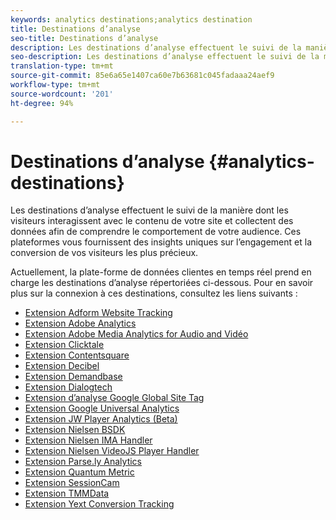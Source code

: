 ```yaml
---
keywords: analytics destinations;analytics destination
title: Destinations d’analyse
seo-title: Destinations d’analyse
description: Les destinations d’analyse effectuent le suivi de la manière dont les visiteurs interagissent avec le contenu de votre site et collectent des données afin de comprendre le comportement de votre audience. Ces plateformes vous fournissent des insights uniques sur l’engagement et la conversion de vos visiteurs les plus précieux.
seo-description: Les destinations d’analyse effectuent le suivi de la manière dont les visiteurs interagissent avec le contenu de votre site et collectent des données afin de comprendre le comportement de votre audience. Ces plateformes vous fournissent des insights uniques sur l’engagement et la conversion de vos visiteurs les plus précieux.
translation-type: tm+mt
source-git-commit: 85e6a65e1407ca60e7b63681c045fadaaa24aef9
workflow-type: tm+mt
source-wordcount: '201'
ht-degree: 94%

---
```



# Destinations d’analyse {#analytics-destinations}

Les destinations d’analyse effectuent le suivi de la manière dont les visiteurs interagissent avec le contenu de votre site et collectent des données afin de comprendre le comportement de votre audience. Ces plateformes vous fournissent des insights uniques sur l’engagement et la conversion de vos visiteurs les plus précieux.

Actuellement, la plate-forme de données clientes en temps réel prend en charge les destinations d’analyse répertoriées ci-dessous. Pour en savoir plus sur la connexion à ces destinations, consultez les liens suivants :

- [Extension Adform Website Tracking](./adform.md)
- [Extension Adobe Analytics](./adobe-analytics.md)
- [Extension Adobe Media Analytics for Audio and Vidéo](./adobe-video-analytics.md)
- [Extension Clicktale](./clicktale.md)
- [Extension Contentsquare](./contentsquare.md)
- [Extension Decibel](./decibel.md)
- [Extension Demandbase](./demandbase.md)
- [Extension Dialogtech](./dialogtech.md)
- [Extension d’analyse Google Global Site Tag](./gtag-analytics.md)
- [Extension Google Universal Analytics](./google-universal-analytics.md)
- [Extension JW Player Analytics (Beta)](./jw-player-analytics.md)
- [Extension Nielsen BSDK](./nielsen-bsdk.md)
- [Extension Nielsen IMA Handler](./nielsen-ima.md)
- [Extension Nielsen VideoJS Player Handler](./nielsen-videojs.md)
- [Extension Parse.ly Analytics](./parsely.md)
- [Extension Quantum Metric](./quantum-metric.md)
- [Extension SessionCam](./sessioncam.md)
- [Extension TMMData](./tmmdata.md)
- [Extension Yext Conversion Tracking](./yext.md)
